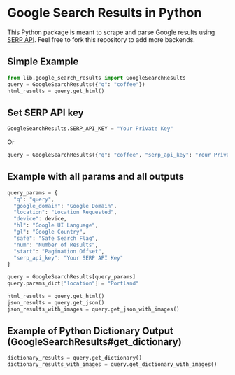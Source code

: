 # Google Search Results in Python

This Python package is meant to scrape and parse Google results using [SERP API](https://serpapi.com). Feel free to fork this repository to add more backends.

## Simple Example
```python
from lib.google_search_results import GoogleSearchResults
query = GoogleSearchResults({"q": "coffee"})
html_results = query.get_html()
```

## Set SERP API key

```python
GoogleSearchResults.SERP_API_KEY = "Your Private Key"
```
Or
```python
query = GoogleSearchResults({"q": "coffee", "serp_api_key": "Your Private Key"})
```

## Example with all params and all outputs

```python
query_params = {
  "q": "query",
  "google_domain": "Google Domain",
  "location": "Location Requested",
  "device": device,
  "hl": "Google UI Language",
  "gl": "Google Country",
  "safe": "Safe Search Flag",
  "num": "Number of Results",
  "start": "Pagination Offset",
  "serp_api_key": "Your SERP API Key"
}

query = GoogleSearchResults[query_params]
query.params_dict["location"] = "Portland"

html_results = query.get_html()
json_results = query.get_json()
json_results_with_images = query.get_json_with_images()
```

## Example of Python Dictionary Output (GoogleSearchResults#get_dictionary)

```python
dictionary_results = query.get_dictionary()
dictionary_results_with_images = query.get_dictionary_with_images()
```
